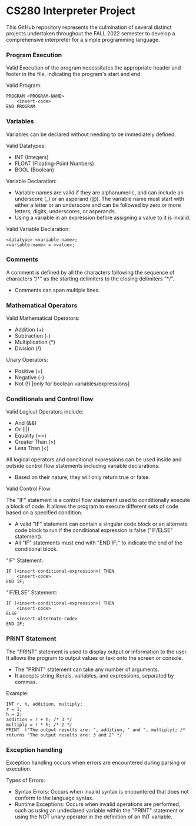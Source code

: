 # CS280 Interpreter Project

This GitHub repository represents the culmination of several distinct projects undertaken throughout the FALL 2022 semester to develop a comprehensive interpreter for a simple programming language.

### Program Execution

Valid Execution of the program necessitates the appropriate header and footer in the file, indicating the program's start and end.

Valid Program:

    PROGRAM <PROGRAM-NAME>
        <insert-code>
    END PROGRAM

### Variables

Variables can be declared without needing to be immediately defined.

Valid Datatypes:
- INT (Integers)
- FLOAT (Floating-Point Numbers)
- BOOL (Boolean)

Variable Declaration:
- Variable names are valid if they are alphanumeric, and can include an underscore (_) or an asperand (@). The variable name must start with either a letter or an underscore and can be followed by zero or more letters, digits, underscores, or asperands.
- Using a variable in an expression before assigning a value to it is invalid.

Valid Variable Declaration:

    <datatype> <variable-name>;
    <variable-name> = <value>;

### Comments

A comment is defined by all the characters following the sequence of characters “/\*” as the starting delimiters to the closing delimiters “*/”.
- Comments can span multiple lines.

### Mathematical Operators
Valid Mathematical Operators:
- Addition (+)
- Subtraction (-)
- Multiplication (*)
- Division (/)

Unary Operators:
- Positive (+)
- Negative (-)
- Not (!) [only for boolean variables/expressions]

### Conditionals and Control flow

Valid Logical Operators include:
- And (&&)
- Or (||)
- Equality (==)
- Greater Than (>)
- Less Than (<)

All logical operators and conditional expressions can be used inside and outside control flow statements including variable declarations.
- Based on their nature, they will only return true or false.

Valid Control Flow:

The "IF" statement is a control flow statement used to conditionally execute a block of code. It allows the program to execute different sets of code based on a specified condition.
- A valid "IF" statement can contain a singular code block or an alternate code block to run if the conditional expression is false ("IF/ELSE" statement).
- All "IF" statements must end with "END IF;" to indicate the end of the conditional block.

"IF" Statement:

    IF (<insert-conditional-expression>) THEN
        <insert-code>
    END IF;

"IF/ELSE" Statement:

    IF (<insert-conditional-expression>) THEN
        <insert-code>
    ELSE
        <insert-alternate-code>
    END IF;

### PRINT Statement

The "PRINT" statement is used to display output or information to the user. It allows the program to output values or text onto the screen or console.
- The "PRINT" statement can take any number of arguments.
- It accepts string literals, variables, and expressions, separated by commas.

Example:

    INT r, h, addition, multiply;
    r = 1;
    h = 2;
    addition = r + h; /* 3 */
    multiply = r * h; /* 2 */
    PRINT  ("The output results are: ", addition, " and ", multiply); /* returns "The output results are: 3 and 2" */

### Exception handling

Exception handling occurs when errors are encountered during parsing or execution.

Types of Errors:
- Syntax Errors: Occurs when invalid syntax is encountered that does not conform to the language syntax.
- Runtime Exceptions: Occurs when invalid operations are performed, such as using an undeclared variable within the "PRINT" statement or using the NOT unary operator in the definition of an INT variable.

